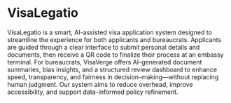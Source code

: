 # VisaLegatio

VisaLegatio is a smart, AI-assisted visa application system designed to streamline the experience for both applicants and bureaucrats. Applicants are guided through a clear interface to submit personal details and documents, then receive a QR code to finalize their process at an embassy terminal. For bureaucrats, VisaVerge offers AI-generated document summaries, bias insights, and a structured review dashboard to enhance speed, transparency, and fairness in decision-making—without replacing human judgment. Our system aims to reduce overhead, improve accessibility, and support data-informed policy refinement.
